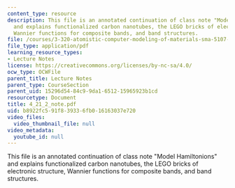 ```yaml
---
content_type: resource
description: This file is an annotated continuation of class note "Model Hamiltonions"
  and explains functionalized carbon nanotubes, the LEGO bricks of electronic structure,
  Wannier functions for composite bands, and band structures.
file: /courses/3-320-atomistic-computer-modeling-of-materials-sma-5107-spring-2005/b8922fc591f839336fb016163037e720_4_21_2_note.pdf
file_type: application/pdf
learning_resource_types:
- Lecture Notes
license: https://creativecommons.org/licenses/by-nc-sa/4.0/
ocw_type: OCWFile
parent_title: Lecture Notes
parent_type: CourseSection
parent_uid: 15296d54-84c9-9da1-6512-15965923b1cd
resourcetype: Document
title: 4_21_2_note.pdf
uid: b8922fc5-91f8-3933-6fb0-16163037e720
video_files:
  video_thumbnail_file: null
video_metadata:
  youtube_id: null
---
```

This file is an annotated continuation of class note "Model Hamiltonions" and explains functionalized carbon nanotubes, the LEGO bricks of electronic structure, Wannier functions for composite bands, and band structures.